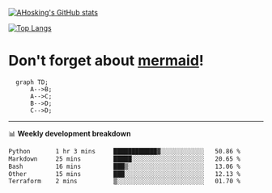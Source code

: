 [![AHosking's GitHub stats](https://github-readme-stats.vercel.app/api?username=ahosking&count_private=true&show_icons=true&theme=onedark&hide_rank=true&include_all_commits=true)](https://github.com/ahosking)

[![Top Langs](https://github-readme-stats.vercel.app/api/top-langs/?username=ahosking&layout=compact&theme=onedark)](https://github.com/ahosking)


# Don't forget about [mermaid](https://github.blog/2022-02-14-include-diagrams-markdown-files-mermaid/)!

```mermaid
  graph TD;
      A-->B;
      A-->C;
      B-->D;
      C-->D;
```
-------

📊 **Weekly development breakdown**

<!--START_SECTION:waka-->

```txt
Python       1 hr 3 mins     ████████████▓░░░░░░░░░░░░   50.86 %
Markdown     25 mins         █████░░░░░░░░░░░░░░░░░░░░   20.65 %
Bash         16 mins         ███▒░░░░░░░░░░░░░░░░░░░░░   13.06 %
Other        15 mins         ███░░░░░░░░░░░░░░░░░░░░░░   12.13 %
Terraform    2 mins          ▒░░░░░░░░░░░░░░░░░░░░░░░░   01.70 %
```

<!--END_SECTION:waka-->
